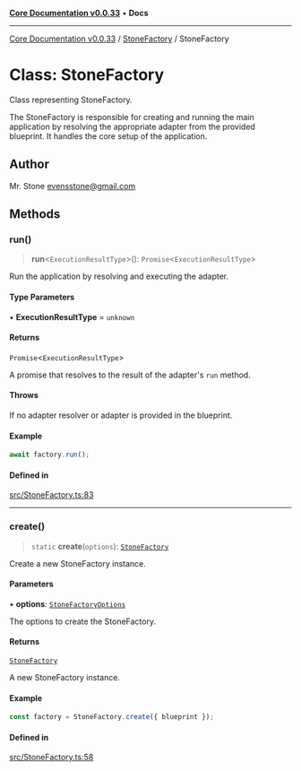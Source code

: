 [**Core Documentation v0.0.33**](../../README.md) • **Docs**

***

[Core Documentation v0.0.33](../../modules.md) / [StoneFactory](../README.md) / StoneFactory

# Class: StoneFactory

Class representing StoneFactory.

The StoneFactory is responsible for creating and running the main application by resolving
the appropriate adapter from the provided blueprint. It handles the core setup of the application.

## Author

Mr. Stone <evensstone@gmail.com>

## Methods

### run()

> **run**\<`ExecutionResultType`\>(): `Promise`\<`ExecutionResultType`\>

Run the application by resolving and executing the adapter.

#### Type Parameters

• **ExecutionResultType** = `unknown`

#### Returns

`Promise`\<`ExecutionResultType`\>

A promise that resolves to the result of the adapter's `run` method.

#### Throws

If no adapter resolver or adapter is provided in the blueprint.

#### Example

```typescript
await factory.run();
```

#### Defined in

[src/StoneFactory.ts:83](https://github.com/stonemjs/core/blob/08021ed6e90932028c37aa9d72d99b714efcda42/src/StoneFactory.ts#L83)

***

### create()

> `static` **create**(`options`): [`StoneFactory`](StoneFactory.md)

Create a new StoneFactory instance.

#### Parameters

• **options**: [`StoneFactoryOptions`](../interfaces/StoneFactoryOptions.md)

The options to create the StoneFactory.

#### Returns

[`StoneFactory`](StoneFactory.md)

A new StoneFactory instance.

#### Example

```typescript
const factory = StoneFactory.create({ blueprint });
```

#### Defined in

[src/StoneFactory.ts:58](https://github.com/stonemjs/core/blob/08021ed6e90932028c37aa9d72d99b714efcda42/src/StoneFactory.ts#L58)
